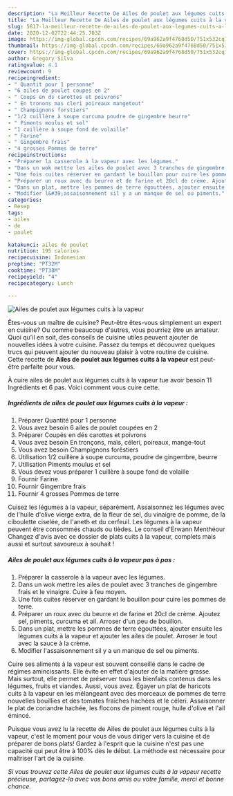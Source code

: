 ```yaml
---
description: "La Meilleur Recette De Ailes de poulet aux légumes cuits à la vapeur"
title: "La Meilleur Recette De Ailes de poulet aux légumes cuits à la vapeur"
slug: 5817-la-meilleur-recette-de-ailes-de-poulet-aux-legumes-cuits-a-la-vapeur
date: 2020-12-02T22:44:25.703Z
image: https://img-global.cpcdn.com/recipes/69a962a9f4768d50/751x532cq70/ailes-de-poulet-aux-legumes-cuits-a-la-vapeur-photo-principale-de-la-recette.jpg
thumbnail: https://img-global.cpcdn.com/recipes/69a962a9f4768d50/751x532cq70/ailes-de-poulet-aux-legumes-cuits-a-la-vapeur-photo-principale-de-la-recette.jpg
cover: https://img-global.cpcdn.com/recipes/69a962a9f4768d50/751x532cq70/ailes-de-poulet-aux-legumes-cuits-a-la-vapeur-photo-principale-de-la-recette.jpg
author: Gregory Silva
ratingvalue: 4.1
reviewcount: 9
recipeingredient:
- " Quantit pour 1 personne"
- "6 ailes de poulet coupes en 2"
- " Coups en ds carottes et poivrons"
- " En tronons mas cleri poireaux mangetout"
- " Champignons forstiers"
- "1/2 cuillère à soupe curcuma poudre de gingembre beurre"
- " Piments moulus et sel"
- "1 cuillère à soupe fond de volaille"
- " Farine"
- " Gingembre frais"
- "4 grosses Pommes de terre"
recipeinstructions:
- "Préparer la casserole à la vapeur avec les légumes."
- "Dans un wok mettre les ailes de poulet avec 3 tranches de gingembre frais et le vinaigre. Cuire à feu moyen."
- "Une fois cuites réserver en gardant le bouillon pour cuire les pommes de terre."
- "Préparer un roux avec du beurre et de farine et 20cl de crème. Ajoutez sel, piments, curcuma et ail. Arroser d&#39;un peu de bouillon."
- "Dans un plat, mettre les pommes de terre égouttées, ajouter ensuite les légumes cuits à la vapeur et ajouter les ailes de poulet. Arroser le tout avec la sauce à la crème."
- "Modifier l&#39;assaisonnement sil y a un manque de sel ou piments."
categories:
- Resep
tags:
- ailes
- de
- poulet

katakunci: ailes de poulet 
nutrition: 195 calories
recipecuisine: Indonesian
preptime: "PT32M"
cooktime: "PT38M"
recipeyield: "4"
recipecategory: Lunch

---
```



![Ailes de poulet aux légumes cuits à la vapeur](https://img-global.cpcdn.com/recipes/69a962a9f4768d50/751x532cq70/ailes-de-poulet-aux-legumes-cuits-a-la-vapeur-photo-principale-de-la-recette.jpg)

Êtes-vous un maître de cuisine? Peut-être êtes-vous simplement un expert en cuisine? Ou comme beaucoup d'autres, vous pourriez être un amateur. Quoi qu'il en soit, des conseils de cuisine utiles peuvent ajouter de nouvelles idées à votre cuisine. Passez du temps et découvrez quelques trucs qui peuvent ajouter du nouveau plaisir à votre routine de cuisine. Cette recette de <strong> Ailes de poulet aux légumes cuits à la vapeur </strong> est peut-être parfaite pour vous.

<!--inarticleads1-->

À cuire ailes de poulet aux légumes cuits à la vapeur tue avoir besoin 11 Ingrédients et 6 pas. Voici comment vous cuire cette.

##### Ingrédients de ailes de poulet aux légumes cuits à la vapeur :

1. Préparer  Quantité pour 1 personne
1. Vous avez besoin 6 ailes de poulet coupées en 2
1. Préparer  Coupés en dés carottes et poivrons
1. Vous avez besoin  En tronçons, maïs, céleri, poireaux, mange-tout
1. Vous avez besoin  Champignons forêstiers
1. Utilisation 1/2 cuillère à soupe curcuma, poudre de gingembre, beurre
1. Utilisation  Piments moulus et sel
1. Vous devez vous préparer 1 cuillère à soupe fond de volaille
1. Fournir  Farine
1. Fournir  Gingembre frais
1. Fournir 4 grosses Pommes de terre


Cuisez les légumes à la vapeur, séparément. Assaisonnez les légumes avec de l&#39;huile d&#39;olive vierge extra, de la fleur de sel, du vinaigre de pomme, de la ciboulette ciselée, de l&#39;aneth et du cerfeuil. Les légumes à la vapeur peuvent être consommés chauds ou tièdes. Le conseil d&#39;Erwann Menthéour Changez d&#39;avis avec ce dossier de plats cuits à la vapeur, complets mais aussi et surtout savoureux à souhait ! 

<!--inarticleads2-->

##### Ailes de poulet aux légumes cuits à la vapeur pas à pas :

1. Préparer la casserole à la vapeur avec les légumes.
1. Dans un wok mettre les ailes de poulet avec 3 tranches de gingembre frais et le vinaigre. Cuire à feu moyen.
1. Une fois cuites réserver en gardant le bouillon pour cuire les pommes de terre.
1. Préparer un roux avec du beurre et de farine et 20cl de crème. Ajoutez sel, piments, curcuma et ail. Arroser d&#39;un peu de bouillon.
1. Dans un plat, mettre les pommes de terre égouttées, ajouter ensuite les légumes cuits à la vapeur et ajouter les ailes de poulet. Arroser le tout avec la sauce à la crème.
1. Modifier l&#39;assaisonnement sil y a un manque de sel ou piments.


Cuire ses aliments à la vapeur est souvent conseillé dans le cadre de régimes amincissants. Elle évite en effet d&#39;ajouter de la matière grasse. Mais surtout, elle permet de préserver tous les bienfaits contenus dans les légumes, fruits et viandes. Aussi, vous avez. Égayer un plat de haricots cuits à la vapeur en les mélangeant avec des morceaux de pommes de terre nouvelles bouillies et des tomates fraîches hachées et le céleri. Assaisonner le plat de coriandre hachée, les flocons de piment rouge, huile d&#39;olive et l&#39;ail émincé. 

<!--inarticleads1-->

<p>
Puisque vous avez lu la recette de Ailes de poulet aux légumes cuits à la vapeur, c'est le moment pour vous de vous diriger vers la cuisine et de préparer de bons plats! Gardez à l'esprit que la cuisine n'est pas une capacité qui peut être à 100% dès le début. La méthode est nécessaire pour maîtriser l'art de la cuisine.
</p>

<p>
<i>Si vous trouvez cette Ailes de poulet aux légumes cuits à la vapeur recette précieuse, partagez-la avec vos bons amis ou votre famille, merci et bonne chance.</i>
</p>
